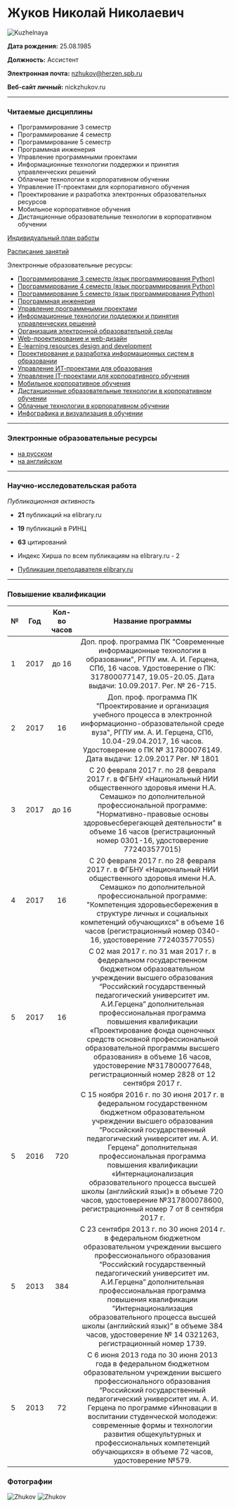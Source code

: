 # Жуков Николай Николаевич

![Kuzhelnaya](https://ict.herzen.spb.ru/wp-content/uploads/2013/02/zhukov_squared-300.jpg)

**Дата рождения:** 25.08.1985

**Должность:** Ассистент

**Электронная почта:**  nzhukov@herzen.spb.ru

**Веб-сайт личный:** nickzhukov.ru

___

### Читаемые дисциплины
* Программирование 3 семестр
* Программирование 4 семестр
* Программирование 5 семестр
* Программная инженерия
* Управление программными проектами
* Информационные технологии поддержки и принятия управленческих решений
* Облачные технологии в корпоративном обучении
* Управление IT-проектами для корпоративного обучения
* Проектирование и разработка электронных образовательных ресурсов
* Мобильное корпоративное обучения
* Дистанционные образовательные технологии в корпоративном обучении

[Индивидуальный план работы](https://atlas.herzen.spb.ru/indplan.php?ID=3869&CHAIR=238)

[Расписание занятий](https://atlas.herzen.spb.ru/schedule.php?id=3869)

Электронные образовательные ресурсы:
- [Программирование 3 семестр (язык программирования Python)](https://moodle.herzen.spb.ru/course/view.php?id=1490)
- [Программирование 4 семестр (язык программирования Python)](https://moodle.herzen.spb.ru/course/view.php?id=1491)
- [Программирование 5 семестр (язык программирования Python)](https://moodle.herzen.spb.ru/course/view.php?id=3731)
- [Программная инженерия](https://moodle.herzen.spb.ru/course/view.php?id=1072)
-  [Управление программными проектами](https://moodle.herzen.spb.ru/course/view.php?id=1587)
- [Информационные технологии поддержки и принятия управленческих решений](https://moodle.herzen.spb.ru/course/view.php?id=3979)
-  [Организация электронной образовательной среды](https://moodle.herzen.spb.ru/course/view.php?id=1027)
-  [Web-проектирование и web-дизайн](https://moodle.herzen.spb.ru/course/view.php?id=1026)
-  [E-learning resources design and development](https://moodle.herzen.spb.ru/course/view.php?id=1178)
-  [Проектирование и разработка информационных систем в образовании](https://moodle.herzen.spb.ru/course/view.php?id=1954)
-  [Управление ИТ-проектами для образования](https://moodle.herzen.spb.ru/course/view.php?id=1492)
-  [Управление IT-проектами для корпоративного обучения](https://moodle.herzen.spb.ru/course/view.php?id=1683)
-  [Мобильное корпоративное обучения](https://moodle.herzen.spb.ru/course/view.php?id=1953)
-  [Дистанционные образовательные технологии в корпоративном обучении](https://moodle.herzen.spb.ru/course/view.php?id=1952)
-  [Облачные технологии в корпоративном обучении](https://moodle.herzen.spb.ru/course/view.php?id=1951)
-  [Инфографика и визуализация в обучении](https://moodle.herzen.spb.ru/course/view.php?id=1953)

---

### Электронные образовательные ресурсы

 - [на русском](https://moodle.herzen.spb.ru/course/view.php?id=2220)
  - [на английском](https://moodle.herzen.spb.ru/course/view.php?id=2220)

---


### Научно-исследовательская работа


 *Публикационная активность*

 -   **21** публикаций на elibrary.ru

   - **19** публикаций в РИНЦ

   - **63** цитирований
   -  Индекс Хирша по всем публикациям на elibrary.ru - 2
   - [Публикации преподавателя elibrary.ru](https://elibrary.ru/author_items.asp?authorid=631826)


---

### Повышение квалификации
| №  | Год | Кол-во часов  |  Название программы|
|---|---|---|---|
| 1  | <center> 2017| <center> до 16 | <center> Доп. проф. программа ПК "Современные информационные технологии в образовании", РГПУ им. А. И. Герцена, СПб, 16 часов. Удостоверение о ПК: 317800077147, 19.05-20.05. Дата выдачи: 10.09.2017. Рег. № 26-715.  |
| 2  | <center> 2017  | <center> 16  | <center> Доп. проф. программа ПК "Проектирование и организация учебного процесса в электронной информационно-образовательной среде вуза", РГПУ им. А. И. Герцена, СПб, 10.04-29.04.2017, 16 часов. Удостоверение о ПК № 317800076149. Дата выдачи: 12.09.2017 Рег. № 1801|
| 3  | <center> 2017| <center>  до 16  | <center> С 20 февраля 2017 г. по 28 февраля 2017 г. в ФГБНУ «Национальный НИИ общественного здоровья имени Н.А. Семашко» по дополнительной профессиональной программе: "Нормативно-правовые основы здоровьесберегающей деятельности" в объеме 16 часов (регистрационный номер 0301-16, удостоверение 772403577015)   |
| 4  | <center>2017  | <center> 16 |<center> С 20 февраля 2017 г. по 28 февраля 2017 г. в ФГБНУ «Национальный НИИ общественного здоровья имени Н.А. Семашко» по дополнительной профессиональной программе: "Компетенция здоровьесбережения в структуре личных и социальных компетенций обучающихся" в объеме 16 часов (регистрационный номер 0340-16, удостоверение 772403577055)|
| 5  | <center> 2017 | <center> 16 | <center> С 02 мая 2017 г. по 31 мая 2017 г. в федеральном государственном бюджетном образовательном учреждении высшего образования “Российский государственный педагогический университет им. А.И.Герцена” дополнительная профессиональная программа повышения квалификации «Проектирование фонда оценочных средств основной профессиональной образовательной программы высшего образования» в объеме 16 часов, удостоверение №317800077648, регистрационный номер 2828 от 12 сентября 2017 г. |
| 5  | <center> 2016 | <center> 720 | <center> С 15 ноября 2016 г. по 30 июня 2017 г. в федеральном государственном бюджетном образовательном учреждении высшего образования “Российский государственный педагогический университет им. А. И. Герцена” дополнительная профессиональная программа повышения квалификации «Интернационализация образовательного процесса высшей школы (английский язык)» в объеме 720 часов, удостоверение №317800078600, регистрационный номер 7 от 8 сентября 2017 г. |
| 5  | <center> 2013 | <center> 384 | <center> С 23 сентября 2013 г. по 30 июня 2014 г. в федеральном бюджетном образовательном учреждении высшего профессионального образования “Российский государственный педагогический университет им. А.И.Герцена” дополнительная профессиональная программа повышения квалификации “Интернационализация образовательного процесса высшей школы (английский язык)” в объеме 384 часов, удостоверение № 14 0321263, регистрационный номер 1739. |
| 5  | <center> 2013 | <center> 72 | <center> С 6 июня 2013 года по 30 июня 2013 года в федеральном бюджетном образовательном учреждении высшего профессионального образования “Российский государственный педагогический университет им. А. И. Герцена по программе «Инновации в воспитании студенческой молодежи: современные формы и технологии развития общекультурных и профессиональных компетенций обучающихся» в объеме 72 часов, удостоверение №579. |

### Фотографии

![Zhukov](https://3.downloader.disk.yandex.ru/disk/d97f10f02f54ae677e9ebfdd9e0c69d08124a7f5dd4ced7845e8947443b8a5fe/5a8c4bd0/iWwMIPi06w6zRWH1OQ-ZVsGE83kJVb8AJMEo_zJeFQqevOMKjpWw1n2Bogtgv3akqpn5jhYStVLGGBT_P9fi7Q%3D%3D?uid=0&filename=2.jpg&disposition=inline&hash=&limit=0&content_type=image%2Fjpeg&fsize=92041&hid=3746efe5caf099fe4a56a0fd2132d117&media_type=image&tknv=v2&etag=a606dcf7803466eee1f2640e6a50fdd3)
![Zhukov](https://s102iva.storage.yandex.net/rdisk/04baec88da6d8a1474b774c2a4a45b6b968d5ff38b89f5b46d0c610de206f83e/5a8c4baf/iWwMIPi06w6zRWH1OQ-ZVr3Jww_BK5-_NmCc-vSnpyA71k3RPTEI9ex2uD1syeeZiBH_Ob1NiI7gJiNLrPyGAQ==?uid=0&filename=1.jpg&disposition=inline&hash=&limit=0&content_type=image%2Fjpeg&fsize=1409398&hid=b593d1f4d31375f32e72c51519d75a2d&media_type=image&tknv=v2&etag=452a9d532c7f9269f97df5c95704d168&rtoken=XRBiNBipROnG&force_default=no&ycrid=na-37ce3f585f3bc72d55c68831bb1eb0d3-downloader13e&ts=565a73dd709c0&s=8b9daea0e534e4ac2210960ebbbd94d4421cf09fd73f43a0ed9c3ea87a45d1fa&pb=U2FsdGVkX18Gr9UiAJQtrPUaEQE-0Pk_5sB2lGsaP0w4YEFFNOXQBP4o6ywmyFuVxC0rpp1po72p98iDsW-MaVKzqdHFIdPOuZV2BopNUQs=)

